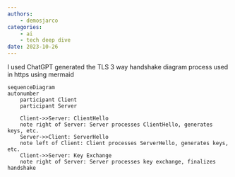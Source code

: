 ```yaml
---
authors:
    - demosjarco
categories:
    - ai
    - tech deep dive
date: 2023-10-26
---
```


I used ChatGPT generated the TLS 3 way handshake diagram process used in https using mermaid

<!-- more -->

```mermaid
sequenceDiagram
autonumber
    participant Client
    participant Server

    Client->>Server: ClientHello
    note right of Server: Server processes ClientHello, generates keys, etc.
    Server->>Client: ServerHello
    note left of Client: Client processes ServerHello, generates keys, etc.
    Client->>Server: Key Exchange
    note right of Server: Server processes key exchange, finalizes handshake
```
